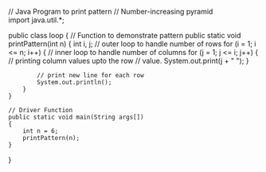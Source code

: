 // Java Program to print pattern 
// Number-increasing pyramid  
import java.util.*; 
  






public class loop { 
    // Function to demonstrate pattern 
    public static void printPattern(int n) 
    { 
        int i, j; 
        // outer loop to handle number of rows 
        for (i = 1; i <= n; i++) { 
            // inner loop to handle number of columns 
            for (j = 1; j <= i; j++) { 
                // printing column values upto the row 
                // value. 
                System.out.print(j + " "); 
            } 
  
            // print new line for each row 
            System.out.println(); 
        } 
    } 
  
    // Driver Function 
    public static void main(String args[]) 
    { 
        int n = 6; 
        printPattern(n); 
    } 
}
